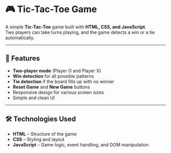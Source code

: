 # 🎮 Tic-Tac-Toe Game

A simple **Tic-Tac-Toe** game built with **HTML, CSS, and JavaScript**.  
Two players can take turns playing, and the game detects a win or a tie automatically.

---

## 📌 Features
- **Two-player mode** (Player O and Player X)
- **Win detection** for all possible patterns
- **Tie detection** if the board fills up with no winner
- **Reset Game** and **New Game** buttons
- Responsive design for various screen sizes
- Simple and clean UI

---

## 🛠 Technologies Used
- **HTML** – Structure of the game
- **CSS** – Styling and layout
- **JavaScript** – Game logic, event handling, and DOM manipulation
